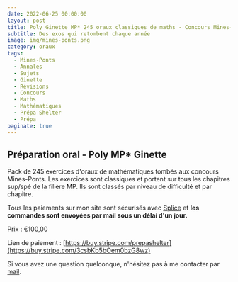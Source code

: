 ```yaml
---
date: 2022-06-25 00:00:00
layout: post
title: Poly Ginette MP* 245 oraux classiques de maths - Concours Mines-Ponts
subtitle: Des exos qui retombent chaque année
image: img/mines-ponts.png
category: oraux
tags:
  - Mines-Ponts
  - Annales
  - Sujets
  - Ginette
  - Révisions
  - Concours
  - Maths
  - Mathématiques
  - Prépa Shelter
  - Prépa
paginate: true
---
```


## Préparation oral - Poly MP* Ginette

Pack de 245 exercices d'oraux de mathématiques tombés aux concours Mines-Ponts. Les exercices sont classiques et portent sur tous les chapitres sup/spé de la filière MP. Ils sont classés par niveau de difficulté et par chapitre. 

Tous les paiements sur mon site sont sécurisés avec [Splice](https://www.stripe.com) et **les commandes sont envoyées par mail sous un délai d'un jour.**

Prix : €100,00

Lien de paiement : [https://buy.stripe.com/prepashelter](https://buy.stripe.com/3csbKb5bOem0bzG8wz)


Si vous avez une question quelconque, n'hésitez pas à me contacter par [mail](https://www.prepashelter.com/contact/).

